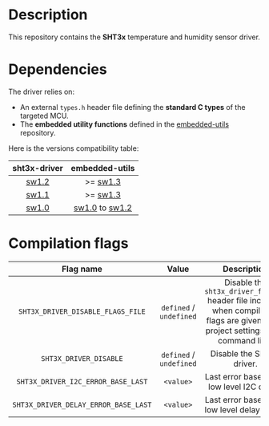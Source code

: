 # Description

This repository contains the **SHT3x** temperature and humidity sensor driver.

# Dependencies

The driver relies on:

* An external `types.h` header file defining the **standard C types** of the targeted MCU.
* The **embedded utility functions** defined in the [embedded-utils](https://github.com/Ludovic-Lesur/embedded-utils) repository.

Here is the versions compatibility table:

| **sht3x-driver** | **embedded-utils** |
|:---:|:---:|
| [sw1.2](https://github.com/Ludovic-Lesur/sht3x-driver/releases/tag/sw1.2) | >= [sw1.3](https://github.com/Ludovic-Lesur/embedded-utils/releases/tag/sw1.3) |
| [sw1.1](https://github.com/Ludovic-Lesur/sht3x-driver/releases/tag/sw1.1) | >= [sw1.3](https://github.com/Ludovic-Lesur/embedded-utils/releases/tag/sw1.3) |
| [sw1.0](https://github.com/Ludovic-Lesur/sht3x-driver/releases/tag/sw1.0) | [sw1.0](https://github.com/Ludovic-Lesur/embedded-utils/releases/tag/sw1.0) to [sw1.2](https://github.com/Ludovic-Lesur/embedded-utils/releases/tag/sw1.2) |

# Compilation flags

| **Flag name** | **Value** | **Description** |
|:---:|:---:|:---:|
| `SHT3X_DRIVER_DISABLE_FLAGS_FILE` | `defined` / `undefined` | Disable the `sht3x_driver_flags.h` header file inclusion when compilation flags are given in the project settings or by command line. |
| `SHT3X_DRIVER_DISABLE` | `defined` / `undefined` | Disable the SHT3x driver. |
| `SHT3X_DRIVER_I2C_ERROR_BASE_LAST` | `<value>` | Last error base of the low level I2C driver. |
| `SHT3X_DRIVER_DELAY_ERROR_BASE_LAST` | `<value>` | Last error base of the low level delay driver. |
